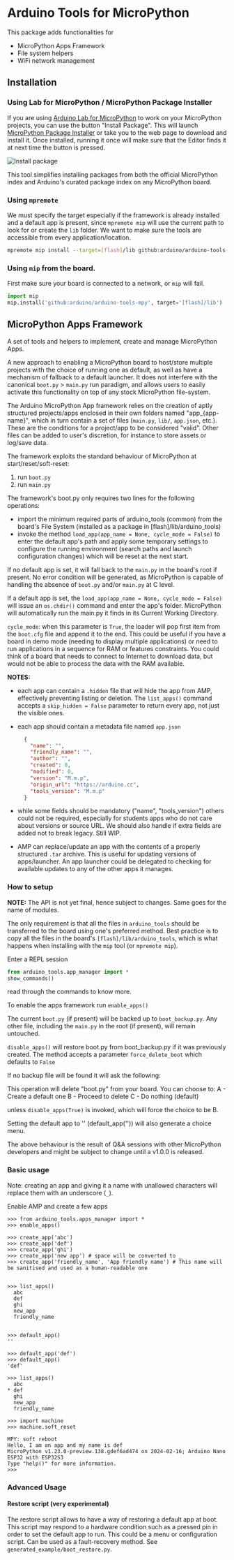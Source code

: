 # Arduino Tools for MicroPython

This package adds functionalities for

* MicroPython Apps Framework
* File system helpers
* WiFi network management

## Installation

### Using Lab for MicroPython / MicroPython Package Installer

If you are using [Arduino Lab for MicroPython](https://labs.arduino.cc/en/labs/micropython) to work on your MicroPython projects, you can use the button "Install Package". This will launch [MicroPython Package Installer](https://labs.arduino.cc/en/labs/micropython-package-installer) or take you to the web page to download and install it.
Once installed, running it once will make sure that the Editor finds it at next time the button is pressed.

![Install package](assets/package_installer_button.png)

This tool simplifies installing packages from both the official MicroPython index and Arduino's curated package index on any MicroPython board.

### Using `mpremote`

We must specify the target especially if the framework is already installed and a default app is present, since `mpremote mip` will use the current path to look for or create the `lib` folder.
We want to make sure the tools are accessible from every application/location.

```bash
mpremote mip install --target=[flash]/lib github:arduino/arduino-tools-mpy
```

### Using `mip` from the board.

First make sure your board is connected to a network, or `mip` will fail.

```python
import mip
mip.install('github:arduino/arduino-tools-mpy', target='[flash]/lib')
```

## MicroPython Apps Framework

A set of tools and helpers to implement, create and manage MicroPython Apps.

A new approach to enabling a MicroPython board to host/store multiple projects with the choice of running one as default, as well as have a mechanism of fallback to a default launcher.
It does not interfere with the canonical `boot.py`  > `main.py` run paradigm, and allows users to easily activate this functionality on top of any stock MicroPython file-system.

The Arduino MicroPython App framework relies on the creation of aptly structured projects/apps enclosed in their own folders named "app_{app-name}", which in turn contain a set of files (`main.py`, `lib/`, `app.json`, etc.).
These are the conditions for a project/app to be considered "valid".
Other files can be added to user's discretion, for instance to store assets or log/save data.

The framework exploits the standard behaviour of MicroPython at start/reset/soft-reset:

1. run `boot.py`
1. run `main.py`

The framework's boot.py only requires two lines for the following operations:

* import the minimum required parts of arduino_tools (common) from the board's File System (installed as a package in [flash]/lib/arduino_tools)
* invoke the method `load_app(app_name = None, cycle_mode = False)` to enter the default app's path and apply some temporary settings to configure the running environment (search paths and launch configuration changes) which will be reset at the next start.

If no default app is set, it will fall back to the `main.py` in the board's root if present.
No error condition will be generated, as MicroPython is capable of handling the absence of `boot.py` and/or `main.py` at C level.

If a default app is set, the `load_app(app_name = None, cycle_mode = False)` will issue an `os.chdir()` command and enter the app's folder.
MicroPython will automatically run the main.py it finds in its Current Working Directory.

`cycle_mode`: when this parameter is `True`, the loader will pop first item from the `boot.cfg` file and append it to the end.
This could be useful if you have a board in demo mode (needing to display  multiple applications) or need to run applications in a sequence for RAM or features constraints.
You could think of a board that needs to connect to Internet to download data, but would not be able to process the data with the RAM available. 

**NOTES:**

* each app can contain a `.hidden` file that will hide the app from AMP, effectively preventing listing or deletion.
The `list_apps()` command accepts a `skip_hidden = False` parameter to return every app, not just the visible ones.

* each app should contain a metadata file named `app.json`

  ```json
    {
      "name": "",
      "friendly_name": "",
      "author": "", 
      "created": 0, 
      "modified": 0, 
      "version": "M.m.p", 
      "origin_url": "https://arduino.cc", 
      "tools_version": "M.m.p"
    }
  ```

* while some fields should be mandatory ("name", "tools_version") others could not be required, especially for students apps who do not care about versions or source URL.
We should also handle if extra fields are added not to break legacy.
Still WIP.

* AMP can replace/update an app with the contents of a properly structured `.tar` archive.
This is useful for updating versions of apps/launcher.
An app launcher could be delegated to checking for available updates to any of the other apps it manages.

### How to setup

**NOTE:** The API is not yet final, hence subject to changes.
Same goes for the name of modules.

The only requirement is that all the files in `arduino_tools` should be transferred to the board using one's preferred method.
Best practice is to copy all the files in the board's `[flash]/lib/arduino_tools`, which is what happens when installing with the `mip` tool (or `mpremote mip`).

Enter a REPL session

```python
from arduino_tools.app_manager import *
show_commands()
```

read through the commands to know more.

To enable the apps framework run
`enable_apps()`

The current `boot.py` (if present) will be backed up to `boot_backup.py`.
Any other file, including the `main.py` in the root (if present), will remain untouched.

`disable_apps()` will restore boot.py from boot_backup.py if it was previously created.
The method accepts a parameter `force_delete_boot` which defaults to `False`

If no backup file will be found it will ask the following:

This operation will delete "boot.py" from your board.
You can choose to:
A - Create a default one
B - Proceed to delete
C - Do nothing (default)

unless `disable_apps(True)` is invoked, which will force the choice to be B.

Setting the default app to '' (default_app('')) will also generate a choice menu.

The above behaviour is the result of Q&A sessions with other MicroPython developers and might be subject to change until a v1.0.0 is released.

### Basic usage

Note: creating an app and giving it a name with unallowed characters will replace them with an underscore (`_`).

Enable AMP and create a few apps

```shell
>>> from arduino_tools.apps_manager import *
>>> enable_apps()

>>> create_app('abc')
>>> create_app('def')
>>> create_app('ghi')
>>> create_app('new app') # space will be converted to _
>>> create_app('friendly_name', 'App friendly name') # This name will be sanitised and used as a human-readable one


>>> list_apps()
  abc
  def
  ghi
  new_app
  friendly_name


>>> default_app()
''

>>> default_app('def')
>>> default_app()
'def'

>>> list_apps()
  abc
* def
  ghi
  new_app
  friendly_name

>>> import machine
>>> machine.soft_reset

MPY: soft reboot
Hello, I am an app and my name is def
MicroPython v1.23.0-preview.138.gdef6ad474 on 2024-02-16; Arduino Nano ESP32 with ESP32S3
Type "help()" for more information.
>>> 
```

### Advanced Usage

#### Restore script (very experimental)

The restore script allows to have a way of restoring a default app at boot.
This script may respond to a hardware condition such as a pressed pin in order to set the default app to run.
This could be a menu or configuration script.
Can be used as a fault-recovery method.
See `generated_example/boot_restore.py`.
